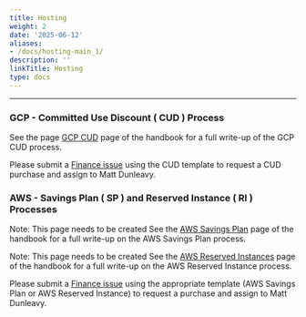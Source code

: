 ```yaml
---
title: Hosting
weight: 2
date: '2025-06-12'
aliases:
- /docs/hosting-main_1/
description: ''
linkTitle: Hosting
type: docs
---
```


---

### GCP - Committed Use Discount ( CUD ) Process

See the page [GCP CUD](/handbook/engineering/infrastructure/cost-management/gcp-cud/#gcp-cud-purchase-approval-process) page of the handbook for a full write-up of the GCP CUD process.

Please submit a [Finance issue](https://gitlab.com/gitlab-com/Finance-Division/finance/-/issues/new) using the CUD template to request a CUD purchase and assign to Matt Dunleavy.

### AWS - Savings Plan ( SP ) and Reserved Instance ( RI ) Processes

Note: This page needs to be created
See the [AWS Savings Plan](https://www.google.com/) page of the handbook for a full write-up on the AWS Savings Plan process.

Note: This page needs to be created
See the [AWS Reserved Instances](https://www.google.com/) page of the handbook for a full write-up on the AWS Reserved Instance process.

Please submit a [Finance issue](https://gitlab.com/gitlab-com/Finance-Division/finance/-/issues/new) using the appropriate template (AWS Savings Plan or AWS Reserved Instance) to request a purchase and assign to Matt Dunleavy.
